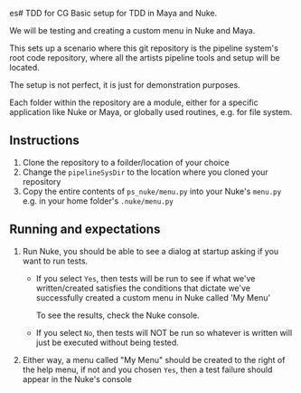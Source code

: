 es# TDD for CG
Basic setup for TDD in Maya and Nuke.

We will be testing and creating a custom menu in
Nuke and Maya.

This sets up a scenario where this git repository is the pipeline system's root
code repository, where all the artists pipeline tools and setup will be located.

The setup is not perfect, it is just for demonstration purposes.

Each folder within the repository are a module, either for a specific 
application like Nuke or Maya, or globally used routines, e.g. for file system.

## Instructions

1. Clone the repository to a foilder/location of your choice
2. Change the `pipelineSysDir` to the location where you cloned your repository
3. Copy the entire contents of `ps_nuke/menu.py` into your Nuke's `menu.py` e.g.
in your home folder's `.nuke/menu.py`

## Running and expectations

1. Run Nuke, you should be able to see a dialog at startup asking if you want to
run tests.
    
    - If you select `Yes`, then tests will be run to see if what we've 
        written/created satisfies the conditions that dictate we've successfully
        created a custom menu in Nuke called 'My Menu'

        To see the results, check the Nuke console.
    
    - If you select `No`, then tests will NOT be run so whatever is written will
        just be executed without being tested.

2. Either way, a menu called "My Menu" should be created to the right of the 
help menu, if not and you chosen `Yes`, then a test failure should appear in the
Nuke's console
